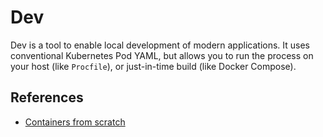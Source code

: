 # Dev

Dev is a tool to enable local development of modern applications. It uses conventional Kubernetes Pod YAML, but allows
you to run the process on your host (like `Procfile`), or just-in-time build (like Docker Compose).

## References

- [Containers from scratch](https://medium.com/@ssttehrani/containers-from-scratch-with-golang-5276576f9909)